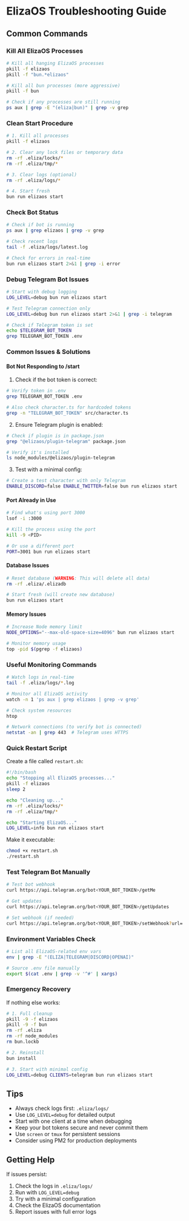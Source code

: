 # ElizaOS Troubleshooting Guide

## Common Commands

### Kill All ElizaOS Processes

```bash
# Kill all hanging ElizaOS processes
pkill -f elizaos
pkill -f "bun.*elizaos"

# Kill all bun processes (more aggressive)
pkill -f bun

# Check if any processes are still running
ps aux | grep -E "(eliza|bun)" | grep -v grep
```

### Clean Start Procedure

```bash
# 1. Kill all processes
pkill -f elizaos

# 2. Clear any lock files or temporary data
rm -rf .eliza/locks/*
rm -rf .eliza/tmp/*

# 3. Clear logs (optional)
rm -rf .eliza/logs/*

# 4. Start fresh
bun run elizaos start
```

### Check Bot Status

```bash
# Check if bot is running
ps aux | grep elizaos | grep -v grep

# Check recent logs
tail -f .eliza/logs/latest.log

# Check for errors in real-time
bun run elizaos start 2>&1 | grep -i error
```

### Debug Telegram Bot Issues

```bash
# Start with debug logging
LOG_LEVEL=debug bun run elizaos start

# Test Telegram connection only
LOG_LEVEL=debug bun run elizaos start 2>&1 | grep -i telegram

# Check if Telegram token is set
echo $TELEGRAM_BOT_TOKEN
grep TELEGRAM_BOT_TOKEN .env
```

### Common Issues & Solutions

#### Bot Not Responding to /start

1. Check if the bot token is correct:
```bash
# Verify token in .env
grep TELEGRAM_BOT_TOKEN .env

# Also check character.ts for hardcoded tokens
grep -n "TELEGRAM_BOT_TOKEN" src/character.ts
```

2. Ensure Telegram plugin is enabled:
```bash
# Check if plugin is in package.json
grep "@elizaos/plugin-telegram" package.json

# Verify it's installed
ls node_modules/@elizaos/plugin-telegram
```

3. Test with a minimal config:
```bash
# Create a test character with only Telegram
ENABLE_DISCORD=false ENABLE_TWITTER=false bun run elizaos start
```

#### Port Already in Use

```bash
# Find what's using port 3000
lsof -i :3000

# Kill the process using the port
kill -9 <PID>

# Or use a different port
PORT=3001 bun run elizaos start
```

#### Database Issues

```bash
# Reset database (WARNING: This will delete all data)
rm -rf .eliza/.elizadb

# Start fresh (will create new database)
bun run elizaos start
```

#### Memory Issues

```bash
# Increase Node memory limit
NODE_OPTIONS="--max-old-space-size=4096" bun run elizaos start

# Monitor memory usage
top -pid $(pgrep -f elizaos)
```

### Useful Monitoring Commands

```bash
# Watch logs in real-time
tail -f .eliza/logs/*.log

# Monitor all ElizaOS activity
watch -n 1 'ps aux | grep elizaos | grep -v grep'

# Check system resources
htop

# Network connections (to verify bot is connected)
netstat -an | grep 443  # Telegram uses HTTPS
```

### Quick Restart Script

Create a file called `restart.sh`:

```bash
#!/bin/bash
echo "Stopping all ElizaOS processes..."
pkill -f elizaos
sleep 2

echo "Cleaning up..."
rm -rf .eliza/locks/*
rm -rf .eliza/tmp/*

echo "Starting ElizaOS..."
LOG_LEVEL=info bun run elizaos start
```

Make it executable:
```bash
chmod +x restart.sh
./restart.sh
```

### Test Telegram Bot Manually

```bash
# Test bot webhook
curl https://api.telegram.org/bot<YOUR_BOT_TOKEN>/getMe

# Get updates
curl https://api.telegram.org/bot<YOUR_BOT_TOKEN>/getUpdates

# Set webhook (if needed)
curl https://api.telegram.org/bot<YOUR_BOT_TOKEN>/setWebhook?url=
```

### Environment Variables Check

```bash
# List all ElizaOS-related env vars
env | grep -E "(ELIZA|TELEGRAM|DISCORD|OPENAI)"

# Source .env file manually
export $(cat .env | grep -v '^#' | xargs)
```

### Emergency Recovery

If nothing else works:

```bash
# 1. Full cleanup
pkill -9 -f elizaos
pkill -9 -f bun
rm -rf .eliza
rm -rf node_modules
rm bun.lockb

# 2. Reinstall
bun install

# 3. Start with minimal config
LOG_LEVEL=debug CLIENTS=telegram bun run elizaos start
```

## Tips

- Always check logs first: `.eliza/logs/`
- Use `LOG_LEVEL=debug` for detailed output
- Start with one client at a time when debugging
- Keep your bot tokens secure and never commit them
- Use `screen` or `tmux` for persistent sessions
- Consider using PM2 for production deployments

## Getting Help

If issues persist:
1. Check the logs in `.eliza/logs/`
2. Run with `LOG_LEVEL=debug`
3. Try with a minimal configuration
4. Check the ElizaOS documentation
5. Report issues with full error logs
